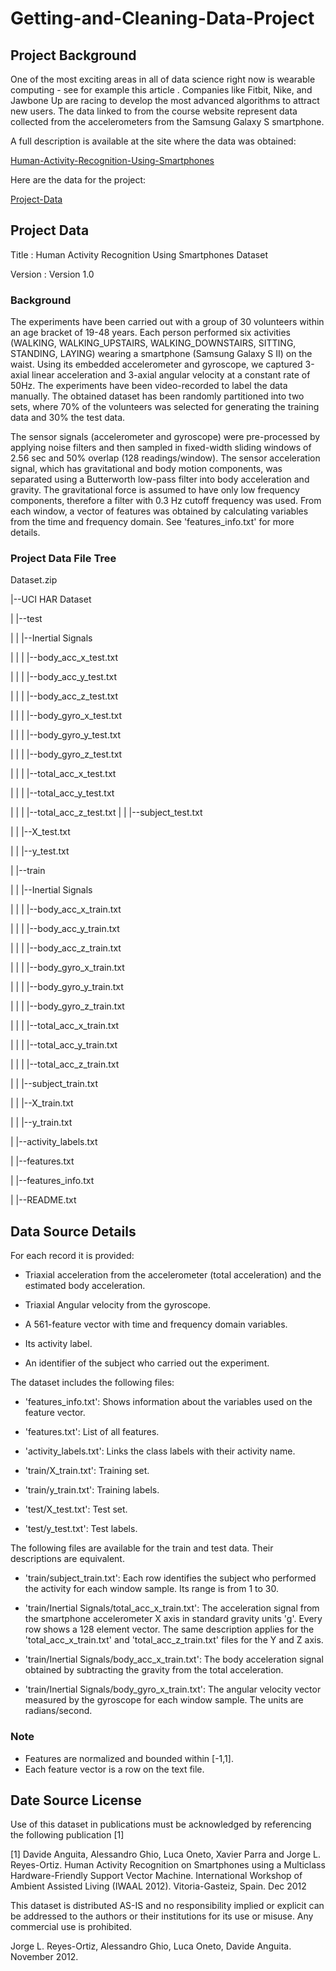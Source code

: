 # Getting-and-Cleaning-Data-Project

## Project Background

One of the most exciting areas in all of data science right now is wearable computing - see for example this article . Companies like Fitbit, Nike, and Jawbone Up are racing to develop the most advanced algorithms to attract new users. The data linked to from the course website represent data collected from the accelerometers from the Samsung Galaxy S smartphone. 

A full description is available at the site where the data was obtained:

[Human-Activity-Recognition-Using-Smartphones](http://archive.ics.uci.edu/ml/datasets/Human+Activity+Recognition+Using+Smartphones)

Here are the data for the project:

[Project-Data]


## Project Data

Title   : Human Activity Recognition Using Smartphones Dataset

Version : Version 1.0

### Background
The experiments have been carried out with a group of 30 volunteers within an age bracket of 19-48 years. Each person performed six activities (WALKING, WALKING_UPSTAIRS, WALKING_DOWNSTAIRS, SITTING, STANDING, LAYING) wearing a smartphone (Samsung Galaxy S II) on the waist. Using its embedded accelerometer and gyroscope, we captured 3-axial linear acceleration and 3-axial angular velocity at a constant rate of 50Hz. The experiments have been video-recorded to label the data manually. The obtained dataset has been randomly partitioned into two sets, where 70% of the volunteers was selected for generating the training data and 30% the test data. 

The sensor signals (accelerometer and gyroscope) were pre-processed by applying noise filters and then sampled in fixed-width sliding windows of 2.56 sec and 50% overlap (128 readings/window). The sensor acceleration signal, which has gravitational and body motion components, was separated using a Butterworth low-pass filter into body acceleration and gravity. The gravitational force is assumed to have only low frequency components, therefore a filter with 0.3 Hz cutoff frequency was used. From each window, a vector of features was obtained by calculating variables from the time and frequency domain. See 'features_info.txt' for more details. 

### Project Data File Tree

Dataset.zip

  |--UCI HAR Dataset
  
  | |--test
  
  | | |--Inertial Signals
  
  | | | |--body_acc_x_test.txt
  
  | | | |--body_acc_y_test.txt
  
  | | | |--body_acc_z_test.txt
  
  | | | |--body_gyro_x_test.txt
  
  | | | |--body_gyro_y_test.txt
  
  | | | |--body_gyro_z_test.txt
  
  | | | |--total_acc_x_test.txt
  
  | | | |--total_acc_y_test.txt
  
  | | | |--total_acc_z_test.txt
  | | |--subject_test.txt
  
  | | |--X_test.txt
  
  | | |--y_test.txt
  
  | |--train
  
  | | |--Inertial Signals
  
  | | | |--body_acc_x_train.txt
  
  | | | |--body_acc_y_train.txt
  
  | | | |--body_acc_z_train.txt
  
  | | | |--body_gyro_x_train.txt
  
  | | | |--body_gyro_y_train.txt
  
  | | | |--body_gyro_z_train.txt
  
  | | | |--total_acc_x_train.txt
  
  | | | |--total_acc_y_train.txt
  
  | | | |--total_acc_z_train.txt
  
  | | |--subject_train.txt
  
  | | |--X_train.txt
  
  | | |--y_train.txt
  
  | |--activity_labels.txt
  
  | |--features.txt
  
  | |--features_info.txt
  
  | |--README.txt


## Data Source Details

For each record it is provided:

- Triaxial acceleration from the accelerometer (total acceleration) and the estimated body acceleration.

- Triaxial Angular velocity from the gyroscope. 

- A 561-feature vector with time and frequency domain variables. 

- Its activity label. 

- An identifier of the subject who carried out the experiment.

The dataset includes the following files:

- 'features_info.txt': Shows information about the variables used on the feature vector.

* 'features.txt': List of all features.

* 'activity_labels.txt': Links the class labels with their activity name.

* 'train/X_train.txt': Training set.

* 'train/y_train.txt': Training labels.

* 'test/X_test.txt': Test set.

* 'test/y_test.txt': Test labels.

The following files are available for the train and test data. Their descriptions are equivalent. 

* 'train/subject_train.txt': Each row identifies the subject who performed the activity for each window sample. Its range is from 1 to 30. 

* 'train/Inertial Signals/total_acc_x_train.txt': The acceleration signal from the smartphone accelerometer X axis in standard gravity units 'g'. Every row shows a 128 element vector. The same description applies for the 'total_acc_x_train.txt' and 'total_acc_z_train.txt' files for the Y and Z axis. 

* 'train/Inertial Signals/body_acc_x_train.txt': The body acceleration signal obtained by subtracting the gravity from the total acceleration. 

* 'train/Inertial Signals/body_gyro_x_train.txt': The angular velocity vector measured by the gyroscope for each window sample. The units are radians/second. 

### Note
- Features are normalized and bounded within [-1,1].
- Each feature vector is a row on the text file.

## Date Source License
Use of this dataset in publications must be acknowledged by referencing the following publication [1] 

[1] Davide Anguita, Alessandro Ghio, Luca Oneto, Xavier Parra and Jorge L. Reyes-Ortiz. Human Activity Recognition on Smartphones using a Multiclass Hardware-Friendly Support Vector Machine. International Workshop of Ambient Assisted Living (IWAAL 2012). Vitoria-Gasteiz, Spain. Dec 2012

This dataset is distributed AS-IS and no responsibility implied or explicit can be addressed to the authors or their institutions for its use or misuse. Any commercial use is prohibited.

Jorge L. Reyes-Ortiz, Alessandro Ghio, Luca Oneto, Davide Anguita. November 2012.

[Project-Data]:https://d396qusza40orc.cloudfront.net/getdata%2Fprojectfiles%2FUCI%20HAR%20Dataset.zip
